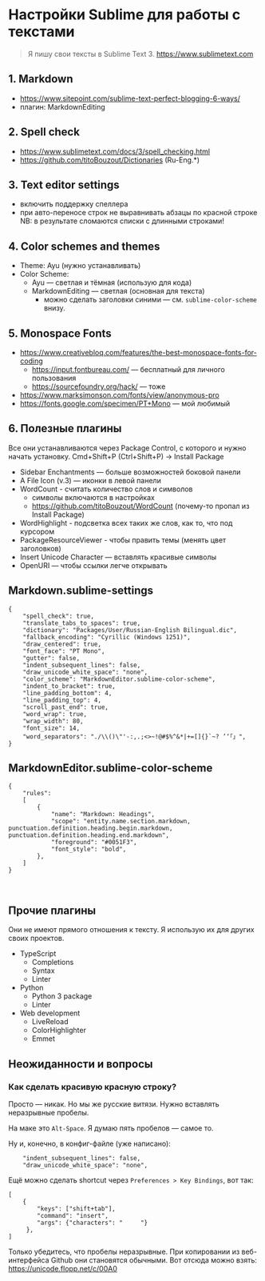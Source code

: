 # Настройки Sublime для работы с текстами

> Я пишу свои тексты в Sublime Text 3.
> https://www.sublimetext.com

## 1. Markdown
- https://www.sitepoint.com/sublime-text-perfect-blogging-6-ways/
- плагин: MarkdownEditing

## 2. Spell check
- https://www.sublimetext.com/docs/3/spell_checking.html
- https://github.com/titoBouzout/Dictionaries (Ru-Eng.*)

## 3. Text editor settings
- включить поддержку спеллера
- при авто-переносе строк не выравнивать абзацы по красной строке
    NB: в результате сломаются списки с длинными строками!

## 4. Color schemes and themes
- Theme: Ayu (нужно устанавливать)
- Color Scheme:
    - Ayu — светлая и тёмная (использую для кода)
    - MarkdownEditing — светлая (основная для текста)
        + можно сделать заголовки синими — см. `sublime-color-scheme` внизу.

## 5. Monospace Fonts
- https://www.creativebloq.com/features/the-best-monospace-fonts-for-coding
    + https://input.fontbureau.com/ — бесплатный для личного пользования
    + https://sourcefoundry.org/hack/ — тоже
- https://www.marksimonson.com/fonts/view/anonymous-pro
- https://fonts.google.com/specimen/PT+Mono — мой любимый

## 6. Полезные плагины
Все они устанавливаются через Package Control, с которого и нужно начать установку. Cmd+Shift+P (Ctrl+Shift+P) -> Install Package

- Sidebar Enchantments — больше возможностей боковой панели
- A File Icon (v.3) — иконки в левой панели
- WordCount - считать количество слов и символов
    + символы включаются в настройках
    + https://github.com/titoBouzout/WordCount (почему-то пропал из Install Package)
- Word​Highlight - подсветка всех таких же слов, как то, что под курсором
- PackageResourceViewer - чтобы править темы (менять цвет заголовков)
- Insert Unicode Character — вставлять красивые символы
- OpenURI — чтобы ссылки легче открывать

## Markdown.sublime-settings
```
{
    "spell_check": true,
    "translate_tabs_to_spaces": true,
    "dictionary": "Packages/User/Russian-English Bilingual.dic",
    "fallback_encoding": "Cyrillic (Windows 1251)",
    "draw_centered": true,
    "font_face": "PT Mono",
    "gutter": false,
    "indent_subsequent_lines": false,
    "draw_unicode_white_space": "none",
    "color_scheme": "MarkdownEditor.sublime-color-scheme",
    "indent_to_bracket": true,
    "line_padding_bottom": 4,
    "line_padding_top": 4,
    "scroll_past_end": true,
    "word_wrap": true,
    "wrap_width": 80,
    "font_size": 14,
    "word_separators": "./\\()\"'-:,.;<>~!@#$%^&*|+=[]{}`~? ’‘「」",
}
```

## MarkdownEditor.sublime-color-scheme
```
{
    "rules":
    [
        {
            "name": "Markdown: Headings",
            "scope": "entity.name.section.markdown, punctuation.definition.heading.begin.markdown, punctuation.definition.heading.end.markdown",
            "foreground": "#0051F3",
            "font_style": "bold",
        },
    ]
}
```
      
## Прочие плагины
Они не имеют прямого отношения к тексту. Я использую их для других своих проектов.

- TypeScript
    - Completions
    - Syntax
    - Linter
- Python
    - Python 3 package
    - Linter
- Web development
    - LiveReload
    - ColorHighlighter
    - Emmet

## Неожиданности и вопросы

### Как сделать красивую красную строку?
Просто — никак. Но мы же русские витязи.
Нужно вставлять неразрывные пробелы.

На маке это `Alt-Space`.
Я думаю пять пробелов — самое то.

Ну и, конечно, в конфиг-файле (уже написано):
```
    "indent_subsequent_lines": false,
    "draw_unicode_white_space": "none",
```

Ещё можно сделать shortcut через `Preferences > Key Bindings`, вот так:
```
[
    { 
        "keys": ["shift+tab"], 
        "command": "insert", 
        "args": {"characters": "     "} 
     },
]
```

Только убедитесь, что пробелы неразрывные.
При копировании из веб-интерфейса Github они становятся обычными.
Вот отсюда можно взять:
https://unicode.flopp.net/c/00A0
